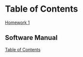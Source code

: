 # Table of Contents

[Homework 1](https://github.com/nicoleefleming/math4610/tree/master/hw/hw1)


## Software Manual
[Table of Contents]()
